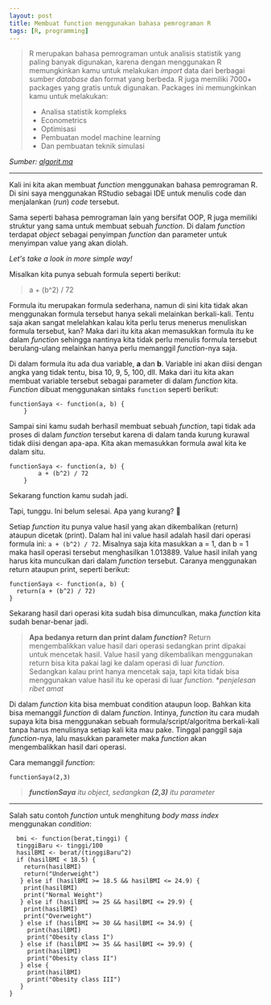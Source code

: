 ```yaml
---
layout: post
title: Membuat function menggunakan bahasa pemrograman R
tags: [R, programming]
---
```

> R merupakan bahasa pemrograman untuk analisis statistik yang paling
> banyak digunakan, karena dengan menggunakan R memungkinkan kamu untuk
> melakukan  _import_  data dari berbagai sumber  _database_  dan format
> yang berbeda. R juga memiliki 7000+ packages yang gratis untuk
> digunakan. Packages ini memungkinkan kamu untuk melakukan:
> 
> -   Analisa statistik kompleks
> -   Econometrics
> -   Optimisasi
> -   Pembuatan model machine learning
> -   Dan pembuatan teknik simulasi

*Sumber: [algorit.ma](https://algorit.ma/)*

---
Kali ini kita akan membuat *function* menggunakan bahasa pemrograman R. Di sini saya menggunakan RStudio sebagai IDE untuk menulis code dan menjalankan (*run*) *code* tersebut. 

Sama seperti bahasa pemrograman lain yang bersifat OOP, R juga memiliki struktur yang sama untuk membuat sebuah *function*. Di dalam *function* terdapat *object* sebagai penyimpan *function* dan parameter untuk menyimpan value yang akan diolah.

*Let's take a look in more simple way!*

Misalkan kita punya sebuah formula seperti berikut:

> a + (b^2) / 72

Formula itu merupakan formula sederhana, namun di sini kita tidak akan menggunakan formula tersebut hanya sekali melainkan berkali-kali. Tentu saja akan sangat melelahkan kalau kita perlu terus menerus menuliskan formula tersebut, kan? Maka dari itu kita akan memasukkan formula itu ke dalam *function* sehingga nantinya kita tidak perlu menulis formula tersebut berulang-ulang melainkan hanya perlu memanggil *function*-nya saja. 

Di dalam formula itu ada dua variable, **a** dan **b**. Variable ini akan diisi dengan angka yang tidak tentu, bisa 10, 9, 5, 100, dll. Maka dari itu kita akan membuat variable tersebut sebagai parameter di dalam *function* kita. *Function* dibuat menggunakan sintaks `function` seperti berikut: 

    functionSaya <- function(a, b) {
	    }

Sampai sini kamu sudah berhasil membuat sebuah *function*, tapi tidak ada proses di dalam *function* tersebut karena di dalam tanda kurung kurawal tidak diisi dengan apa-apa. Kita akan memasukkan formula awal kita ke dalam situ.


    functionSaya <- function(a, b) {
			a + (b^2) / 72
        }

Sekarang function kamu sudah jadi.

Tapi, tunggu. Ini belum selesai. Apa yang kurang? 🤔

Setiap *function* itu punya value hasil yang akan dikembalikan (return) ataupun dicetak (print). Dalam hal ini value hasil adalah hasil dari operasi formula ini: `a + (b^2) / 72`. Misalnya saja kita masukkan a = 1, dan b = 1 maka hasil operasi tersebut menghasilkan 1.013889. Value hasil inilah yang harus kita munculkan dari dalam *function* tersebut. Caranya menggunakan return ataupun print, seperti berikut:

    functionSaya <- function(a, b) {
      return(a + (b^2) / 72)
    }

Sekarang hasil dari operasi kita sudah bisa dimunculkan, maka *function* kita sudah benar-benar jadi. 

> **Apa bedanya return dan print dalam *function*?**
> Return mengembalikkan value hasil dari operasi sedangkan print dipakai untuk mencetak hasil. Value hasil yang dikembalikan menggunakan return bisa kita pakai lagi ke dalam operasi di luar *function*. Sedangkan kalau print hanya mencetak saja, tapi kita tidak bisa menggunakan value hasil itu ke operasi di luar *function*. **penjelesan ribet amat*

Di dalam *function* kita bisa membuat condition ataupun loop. Bahkan kita bisa memanggil *function* di dalam *function*. Intinya, *function* itu cara mudah supaya kita bisa menggunakan sebuah formula/script/algoritma berkali-kali tanpa harus menulisnya setiap kali kita mau pake. Tinggal panggil saja *function*-nya, lalu masukkan parameter maka *function* akan mengembalikkan hasil dari operasi.

Cara memanggil *function*:

    functionSaya(2,3)

 

>  ***functionSaya** itu object, sedangkan  **(2,3)** itu parameter*

---
Salah satu contoh *function* untuk menghitung *body mass index* menggunakan *condition*:

 

      bmi <- function(berat,tinggi) {
      tinggiBaru <- tinggi/100
      hasilBMI <- berat/(tinggiBaru^2)
      if (hasilBMI < 18.5) {
        return(hasilBMI)
        return("Underweight")
       } else if (hasilBMI >= 18.5 && hasilBMI <= 24.9) {
        print(hasilBMI)
        print("Normal Weight")
       } else if (hasilBMI >= 25 && hasilBMI <= 29.9) {
        print(hasilBMI)
        print("Overweight")
       } else if (hasilBMI >= 30 && hasilBMI <= 34.9) {
         print(hasilBMI)
         print("Obesity class I")
       } else if (hasilBMI >= 35 && hasilBMI <= 39.9) {
         print(hasilBMI)
         print("Obesity class II")
       } else {
         print(hasilBMI)
         print("Obesity class III") 
       }
    }
